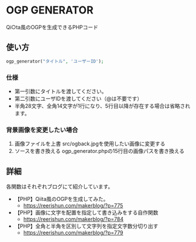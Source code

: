 # OGP GENERATOR
Qi○ta風のOGPを生成できるPHPコード

## 使い方
```php
ogp_generator("タイトル", 'ユーザーID');
```

### 仕様
- 第一引数にタイトルを渡してください。
- 第二引数にユーザIDを渡してください（@は不要です）
- 半角28文字、全角14文字が1行になり、5行目以降が存在する場合は省略されます。

### 背景画像を変更したい場合
1. 画像ファイルを上書
    src/ogback.jpgを使用したい画像に変更する
2. ソースを書き換える
    ogp_generator.phpの15行目の画像パスを書き換える

## 詳細
各関数はそれぞれブログにて紹介しています。
- 【PHP】Qiita風のOGPを生成してみた。
    - https://reerishun.com/makerblog/?p=775
- 【PHP】画像に文字を配置を指定して書き込みをする自作関数
    - https://reerishun.com/makerblog/?p=784
- 【PHP】全角と半角を区別して文字列を指定文字数分切り出す
    - https://reerishun.com/makerblog/?p=779
